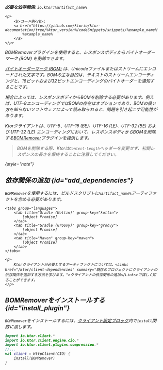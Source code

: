[//]: # (title: BOMリムーバー)

<var name="artifact_name" value="ktor-client-bom-remover"/>
<primary-label ref="client-plugin"/>

<tldr>
<p>
<b>必要な依存関係</b>: <code>io.ktor:%artifact_name%</code>
</p>
<var name="example_name" value="client-bom-remover"/>

    <p>
        <b>コード例</b>:
        <a href="https://github.com/ktorio/ktor-documentation/tree/%ktor_version%/codeSnippets/snippets/%example_name%">
            %example_name%
        </a>
    </p>

</tldr>

<link-summary>
BOMRemoverプラグインを使用すると、レスポンスボディからバイトオーダーマーク (BOM) を削除できます。
</link-summary>

[バイトオーダーマーク (BOM)](https://en.wikipedia.org/wiki/Byte_order_mark) は、Unicodeファイルまたはストリームにエンコードされた文字です。BOMの主な目的は、テキストのストリームエンコーディングと、16ビットおよび32ビットエンコーディングのバイトオーダーを通知することです。

場合によっては、レスポンスボディからBOMを削除する必要があります。例えば、UTF-8エンコーディングではBOMの存在はオプションであり、BOMの扱い方を知らないソフトウェアによって読み取られると、問題を引き起こす可能性があります。

Ktorクライアントは、UTF-8、UTF-16 (BE)、UTF-16 (LE)、UTF-32 (BE) および UTF-32 (LE) エンコーディングにおいて、レスポンスボディからBOMを削除する[BOMRemover](https://api.ktor.io/ktor-client/ktor-client-plugins/ktor-client-bom-remover/io.ktor.client.plugins.bomremover/index.html)プラグインを提供します。

> BOMを削除する際、Ktorは`Content-Length`ヘッダーを変更せず、初期レスポンスの長さを保持することに注意してください。
>
{style="note"}

## 依存関係の追加 {id="add_dependencies"}

`BOMRemover`を使用するには、ビルドスクリプトに`%artifact_name%`アーティファクトを含める必要があります。

    <tabs group="languages">
        <tab title="Gradle (Kotlin)" group-key="kotlin">
            [object Promise]
        </tab>
        <tab title="Gradle (Groovy)" group-key="groovy">
            [object Promise]
        </tab>
        <tab title="Maven" group-key="maven">
            [object Promise]
        </tab>
    </tabs>

    <p>
        Ktorクライアントが必要とするアーティファクトについては、<Links href="/ktor/client-dependencies" summary="既存のプロジェクトにクライアントの依存関係を追加する方法を学びます。">クライアントの依存関係の追加</Links>で詳しく知ることができます。
    </p>

## BOMRemoverをインストールする {id="install_plugin"}

`BOMRemover`をインストールするには、[クライアント設定ブロック](client-create-and-configure.md#configure-client)内で`install`関数に渡します。

```kotlin
import io.ktor.client.*
import io.ktor.client.engine.cio.*
import io.ktor.client.plugins.compression.*
//...
val client = HttpClient(CIO) {
    install(BOMRemover)
}